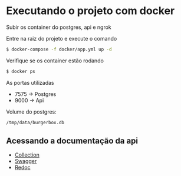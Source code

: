 # Executando o projeto com docker
Subir os container do postgres, api e ngrok

Entre na raiz do projeto e execute o comando

```bash
$ docker-compose -f docker/app.yml up -d
```

Verifique se os container estão rodando

```bash
$ docker ps
```

As portas utilizadas
- 7575 -> Postgres
- 9000 -> Api

Volume do postgres:
```bash
/tmp/data/burgerbox.db
```

## Acessando a documentação da api

- [Collection](../collection/collection.json)
- [Swagger](http://localhost:9000/swagger-ui/index.html)
- [Redoc](http://localhost:9000/redoc)